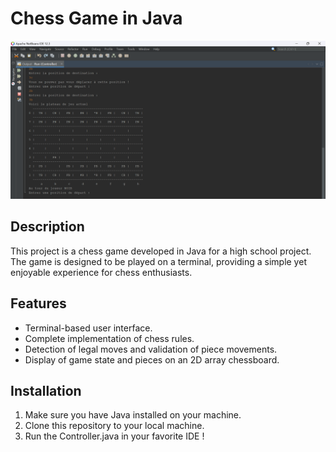 # Chess Game in Java

![Chess Game Preview](img/chess.png)

## Description
This project is a chess game developed in Java for a high school project. The game is designed to be played on a terminal, providing a simple yet enjoyable experience for chess enthusiasts.

## Features
- Terminal-based user interface.
- Complete implementation of chess rules.
- Detection of legal moves and validation of piece movements.
- Display of game state and pieces on an 2D array chessboard.

## Installation
1. Make sure you have Java installed on your machine.
2. Clone this repository to your local machine.
3. Run the Controller.java in your favorite IDE !
